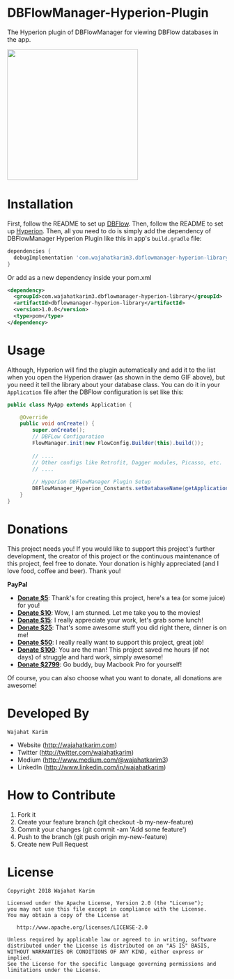 # DBFlowManager-Hyperion-Plugin
The Hyperion plugin of DBFlowManager for viewing DBFlow databases in the app.

<img src="https://github.com/wajahatkarim3/DBFlowManager-Hyperion-Plugin/raw/master/Art/demo.gif" data-canonical-src="https://github.com/wajahatkarim3/DBFlowManager-Hyperion-Plugin/raw/master/Art/demo.gif" width="300" />

Installation
============

First, follow the README to set up [DBFlow](https://github.com/Raizlabs/DBFlow). Then, follow the README to set up [Hyperion](https://github.com/willowtreeapps/Hyperion-Android). Then, all you need to do is simply add the dependency of DBFlowManager Hyperion Plugin like this in app's ```build.gradle``` file:

```groovy
dependencies {
  debugImplementation 'com.wajahatkarim3.dbflowmanager-hyperion-library:dbflowmanager-hyperion-library:1.0.0'
}
```

Or add as a new dependency inside your pom.xml

```xml
<dependency>
  <groupId>com.wajahatkarim3.dbflowmanager-hyperion-library</groupId>
  <artifactId>dbflowmanager-hyperion-library</artifactId>
  <version>1.0.0</version>
  <type>pom</type>
</dependency>
```

Usage
=====

Although, Hyperion will find the plugin automatically and add it to the list when you open the Hyperion drawer (as shown in the demo GIF above), but you need it tell the library about your database class. You can do it in your ```Application``` file after the DBFlow configuration is set like this:

```java
public class MyApp extends Application {

    @Override
    public void onCreate() {
        super.onCreate();
        // DBFLow Configuration
        FlowManager.init(new FlowConfig.Builder(this).build());
        
        // ....
        // Other configs like Retrofit, Dagger modules, Picasso, etc.
        // ....
        
        // Hyperion DBFlowManager Plugin Setup
        DBFlowManager_Hyperion_Constants.setDatabaseName(getApplicationContext(), YOUR_APP_DB_FILE.class);
    }
}

```

Donations
=============

This project needs you! If you would like to support this project's further development, the creator of this project or the continuous maintenance of this project, feel free to donate. Your donation is highly appreciated (and I love food, coffee and beer). Thank you!

**PayPal**

* **[Donate $5](https://www.paypal.me/WajahatKarim/5)**: Thank's for creating this project, here's a tea (or some juice) for you!
* **[Donate $10](https://www.paypal.me/WajahatKarim/10)**: Wow, I am stunned. Let me take you to the movies!
* **[Donate $15](https://www.paypal.me/WajahatKarim/15)**: I really appreciate your work, let's grab some lunch!
* **[Donate $25](https://www.paypal.me/WajahatKarim/25)**: That's some awesome stuff you did right there, dinner is on me!
* **[Donate $50](https://www.paypal.me/WajahatKarim/50)**: I really really want to support this project, great job!
* **[Donate $100](https://www.paypal.me/WajahatKarim/100)**: You are the man! This project saved me hours (if not days) of struggle and hard work, simply awesome!
* **[Donate $2799](https://www.paypal.me/WajahatKarim/2799)**: Go buddy, buy Macbook Pro for yourself!

Of course, you can also choose what you want to donate, all donations are awesome!

Developed By
============
```
Wajahat Karim
```
- Website (http://wajahatkarim.com)
- Twitter (http://twitter.com/wajahatkarim)
- Medium (http://www.medium.com/@wajahatkarim3)
- LinkedIn (http://www.linkedin.com/in/wajahatkarim)


# How to Contribute
1. Fork it
2. Create your feature branch (git checkout -b my-new-feature)
3. Commit your changes (git commit -am 'Add some feature')
4. Push to the branch (git push origin my-new-feature)
5. Create new Pull Request

# License

    Copyright 2018 Wajahat Karim

    Licensed under the Apache License, Version 2.0 (the "License");
    you may not use this file except in compliance with the License.
    You may obtain a copy of the License at

       http://www.apache.org/licenses/LICENSE-2.0

    Unless required by applicable law or agreed to in writing, software
    distributed under the License is distributed on an "AS IS" BASIS,
    WITHOUT WARRANTIES OR CONDITIONS OF ANY KIND, either express or implied.
    See the License for the specific language governing permissions and
    limitations under the License.
